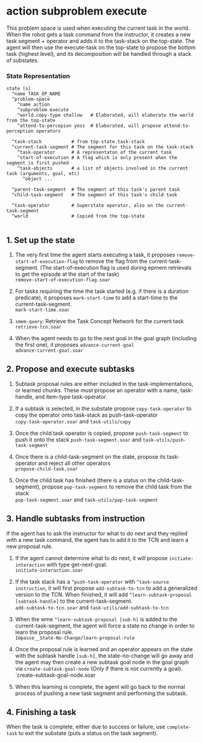 # action subproblem execute
 
This problem space is used when executing the current task in the world. 
When the robot gets a task command from the instructor, it creates a 
new task segment + operator and adds it to the task-stack on the top-state. 
The agent will then use the execute-task on the top-state to propose
the bottom task (highest level), and its decomposition will be handled
through a stack of substates. 

### State Representation

```
state [s] 
  ^name TASK_OP_NAME
  ^problem-space
    ^name action
    ^subproblem execute
    ^world.copy-type shallow   # Elaborated, will elaborate the world from the top-state
    ^attend-to-percepion yess  # Elaborated, will propose attend-to-perception operators

  ^task-stack           # from top-state.task-stack
  ^current-task-segment # The segment for this task on the task-stack
    ^task-operator      # A representaton of the current task 
    ^start-of-execution # A flag which is only present when the segment is first pushed
    ^task-objects       # a list of objects involved in the current task (arguments, goal, etc)
      ^object ...       

  ^parent-task-segment  # The segment of this task's parent task
  ^child-task-segment   # The segment of this task's child task

  ^task-operator        # Superstate operator, also on the current-task-segment
  ^world                # Copied from the top-state


```

## 1. Set up the state

1. The very first time the agent starts executing a task, it proposes `remove-start-of-execution-flag` 
to remove the flag from the current-task-segment. 
(The start-of-execution flag is used during epmem retrievals to get the episode at the start of the task) \
`remove-start-of-execution-flag.soar`

1. For tasks requiring the time the task started (e.g. if there is a duration predicate), it proposes 
`mark-start-time` to add a start-time to the current-task-segment. \
`mark-start-time.soar`

1. `smem-query`: Retrieve the Task Concept Network for the current task \
`retrieve-tcn.soar`

1. When the agent needs to go to the next goal in the goal graph 
(including the first one), it proposes `advance-current-goal` \
`advance-current-goal.soar`


## 2. Propose and execute subtasks

1. Subtask proposal rules are either included in the task-implementations, or learned chunks. 
These must propose an operator with a name, task-handle, and item-type task-operator.

1. If a subtask is selected, in the substate propose `copy-task-operator` to copy the operator onto task-stack as push-task-operator \
`copy-task-operator.soar` and `task-utils/copy`

1. Once the child task operator is copied, propose `push-task-segment` to push it onto the stack
`push-task-segment.soar` and `task-utils/push-task-segment`

1. Once there is a child-task-segment on the state, propose its task-operator and reject all other operators \
`propose-child-task.soar`

1. Once the child task has finished (there is a status on the child-task-segment), propose `pop-task-segment` to 
remove the child task from the stack \
`pop-task-segment.soar` and `task-utils/pop-task-segment`


## 3. Handle subtasks from instruction

If the agent has to ask the instructor for what to do next and they replied with a new task command, 
the agent has to add it to the TCN and learn a new proposal rule. 

1. If the agent cannot determine what to do next, it will propose `initiate-interaction` with type get-next-goal. \
`initiate-interaction.soar`

1. If the task stack has a `^push-task-operator` with `^task-source instruction`, it will first propose `add-subtask-to-tcn` to 
add a generalized version to the TCN. When finished, it will add `^learn-subtask-proposal [subtask-handle]` to the current-task-segment. \
`add-subtask-to-tcn.soar` and `task-utils/add-subtask-to-tcn`

1. When the wme `^learn-subtask-proposal [sub-h]` is added to the current-task-segment, the agent will force a state no change
in order to learn the proposal rule. \
`Impasse__State-No-Change/learn-proposal-rule`

1. Once the proposal rule is learned and an operator appears on the state with the subtask handle `[sub-h]`, 
the state-no-change will go away and the agent may then create a new subtask goal node in the goal graph via 
`create-subtask-goal-node` (Only if there is not currently a goal). 
`create-subtask-goal-node.soar

1. When this learning is complete, the agent will go  back to the normal process of pushing a new task segment and performing the subtask. 


## 4. Finishing a task

When the task is complete, either due to success or failure, use `complete-task` to exit the substate (puts a status on the task segment).






	
